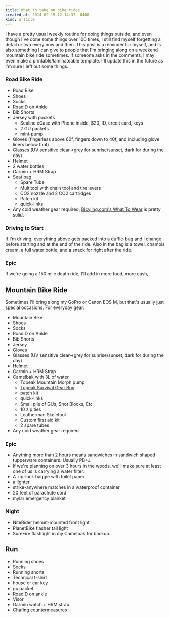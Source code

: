 ```yaml
---
title: What to take on bike rides
created_at: 2014-09-19 12:14:37 -0400
kind: article
---
```


I have a pretty usual weekly routine for doing things outside, and even though I've done some things over 100 times, I still find myself forgetting a detail or two every now and then. This post is a reminder for myself, and is also something I can give to people that I'm bringing along on a weekend mountain bike ride sometimes. If someone asks in the comments, I may even make a printable/laminateable template. I'll update this in the future as I'm sure I left out some things.

### Road Bike Ride

* Road Bike
* Shoes
* Socks
* RoadID on Ankle
* Bib Shorts
* Jersey with pockets
    * Sealine eCase with Phone inside, $20, ID, credit card, keys
    * 2 GU packets
    * mini-pump
* Gloves (fingerless above 60f, fingers down to 40f, and including glove liners below that)
* Glasses (UV sensitive clear->grey for sunrise/sunset, dark for during the day)
* Helmet
* 2 water bottles
* Garmin + HRM Strap
* Seat bag
    * Spare Tube
    * Multitool with chain tool and tire levers
    * CO2 nozzle and 2 CO2 cartridges
    * Patch kit
    * quick-links
* Any cold weather gear required, [Bicyling.com's What To Wear](http://www.bicycling.com/whattowear) is pretty solid.

### Driving to Start

If I'm driving, everything above gets packed into a duffle-bag and I change before starting and at the end of the ride. Also in the bag is a towel, chamois cream, a full water bottle, and a snack for right after the ride.

### Epic

If we're going a 150 mile death ride, I'll add in more food, more cash,

## Mountain Bike Ride

Sometimes I'll bring along my GoPro or Canon EOS M, but that's usually just special occasions. For everyday gear:

* Mountain Bike
* Shoes
* Socks
* RoadID on Ankle
* Bib Shorts
* Jersey
* Gloves
* Glasses (UV sensitive clear->grey for sunrise/sunset, dark for during the day)
* Helmet
* Garmin + HRM Strap
* Camelbak with 3L of water
    * Topeak Mountain Morph pump
    * [Topeak Survival Gear Box](http://www.amazon.com/Topeak-Update-Survival-Holding-Clamp/dp/B004GLHZZC/)
    * patch kit
    * quick-links
    * Small pile of GUs, Shot Blocks, Etc
    * 10 zip ties
    * Leatherman Skeletool
    * Custom first aid kit
    * 2 spare tubes
* Any cold weather gear required

### Epic

* Anything more than 2 hours means sandwiches in sandwich shaped tupperware containers. Usually PB+J.
* If we're planning on over 3 hours in the woods, we'll make sure at least one of us is carrying a water filter.
* A zip-lock baggie with toilet paper
* a lighter
* strike-anywhere matches in a waterproof container
* 20 feet of parachute cord
* mylar emergency blanket

### Night

* NiteRider helmet-mounted front light
* PlanetBike flasher tail light
* SureFire flashlight in my Camelbak for backup.

## Run

* Running shoes
* Socks
* Running shorts
* Technical t-shirt
* house or car key
* gu packet
* RoadID on ankle
* Visor
* Garmin watch + HRM strap
* Chafing countermeasures
